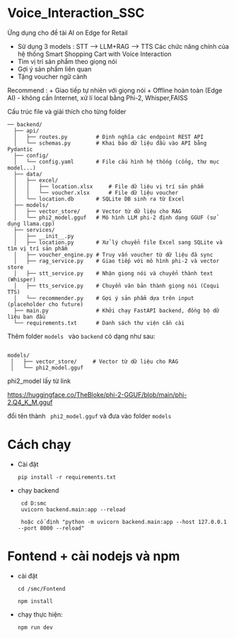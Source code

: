 # Voice_Interaction_SSC

Ứng dụng cho đề tài AI on Edge for Retail

- Sử dụng 3 models : STT --> LLM+RAG --> TTS
  Các chức năng chính của hệ thống Smart Shopping Cart with Voice Interaction
- Tìm vị trí sản phẩm theo giọng nói
- Gợi ý sản phẩm liên quan
- Tặng voucher ngữ cảnh

Recommend : + Giao tiếp tự nhiên với giọng nói + Offline hoàn toàn (Edge AI) - không cần Internet, xử lí local bằng Phi-2, Whisper,FAISS

Cấu trúc file và giải thích cho từng folder

```
── backend/
  ├── api/
  │   ├── routes.py         # Định nghĩa các endpoint REST API
  │   └── schemas.py        # Khai báo dữ liệu đầu vào API bằng Pydantic
  ├── config/
  │   └── config.yaml       # File cấu hình hệ thống (cổng, thư mục model...)
  ├── data/
  │   ├── excel/
  │   │   ├── location.xlsx     # File dữ liệu vị trí sản phẩm
  │   │   └── voucher.xlsx      # File dữ liệu voucher
  │   └── location.db       # SQLite DB sinh ra từ Excel
  ├── models/
  │   ├── vector_store/     # Vector từ dữ liệu cho RAG
  │   └── phi2_model.gguf   # Mô hình LLM phi-2 định dạng GGUF (sử dụng llama.cpp)
  ├── services/
  │   ├── __init__.py
  │   ├── location.py       # Xử lý chuyển file Excel sang SQLite và tìm vị trí sản phẩm
  │   ├── voucher_engine.py # Truy vấn voucher từ dữ liệu đã sync
  │   ├── rag_service.py    # Giao tiếp với mô hình phi-2 và vector store
  │   ├── stt_service.py    # Nhận giọng nói và chuyển thành text (Whisper)
  │   ├── tts_service.py    # Chuyển văn bản thành giọng nói (Coqui TTS)
  │   └── recommender.py    # Gợi ý sản phẩm dựa trên input (placeholder cho future)
  ├── main.py               # Khởi chạy FastAPI backend, đồng bộ dữ liệu ban đầu
  └── requirements.txt      # Danh sách thư viện cần cài

```

Thêm folder `models ` vào `backend`
có dạng như sau:

```

models/
 │   ├── vector_store/     # Vector từ dữ liệu cho RAG
 │   └── phi2_model.gguf

```

phi2_model lấy từ link

https://huggingface.co/TheBloke/phi-2-GGUF/blob/main/phi-2.Q4_K_M.gguf

đổi tên thành ` phi2_model.gguf` và đưa vào folder `models `

# Cách chạy

- Cài đặt

  ```
  pip install -r requirements.txt
  ```

- chạy backend

  ```
   cd D:smc
   uvicorn backend.main:app --reload

   hoặc cố định "python -m uvicorn backend.main:app --host 127.0.0.1 --port 8000 --reload"

  ```

# Fontend + cài nodejs và npm

- cài đặt

  ```
  cd /smc/Fontend

  ```

  ```
  npm install
  ```

- chạy thực hiện:
  ```
  npm run dev
  ```
